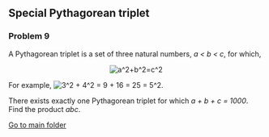 Special Pythagorean triplet
---------------------------
### Problem 9

A Pythagorean triplet is a set of three natural numbers, *a < b < c*, for which,  
  
<p align="center">
<img src="https://latex.codecogs.com/gif.latex?a^2&plus;b^2=c^2" title="a^2+b^2=c^2" />
</p>
  
For example, <img src="https://latex.codecogs.com/gif.latex?3^2&space;&plus;&space;4^2&space;=&space;9&space;&plus;&space;16&space;=&space;25&space;=&space;5^2" title="3^2 + 4^2 = 9 + 16 = 25 = 5^2" />.

There exists exactly one Pythagorean triplet for which *a + b + c = 1000*.
Find the product *abc*.  
 
[Go to main folder](../../../ "Go to main folder")
